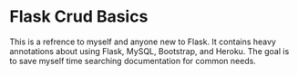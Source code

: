 # Flask Crud Basics
This is a refrence to myself and anyone new to Flask.
It contains heavy annotations about using Flask, MySQL, Bootstrap, and Heroku.
The goal is to save myself time searching documentation for common needs.
